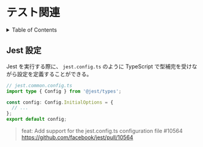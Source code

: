 # テスト関連

<!-- START doctoc generated TOC please keep comment here to allow auto update -->
<!-- DON'T EDIT THIS SECTION, INSTEAD RE-RUN doctoc TO UPDATE -->
<details>
<summary>Table of Contents</summary>

- [Jest 設定](#jest-%E8%A8%AD%E5%AE%9A)

</details>
<!-- END doctoc generated TOC please keep comment here to allow auto update -->

## Jest 設定

Jest を実行する際に、 `jest.config.ts` のように TypeScript で型補完を受けながら設定を定義することができる。

```ts
// jest.common.config.ts
import type { Config } from '@jest/types';

const config: Config.InitialOptions = {
  // ...
};
export default config;
```

> feat: Add support for the jest.config.ts configuration file #10564
> https://github.com/facebook/jest/pull/10564

